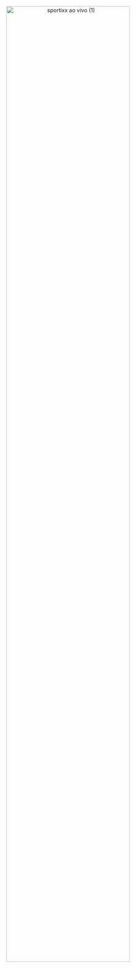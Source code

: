 


<p align="center">
  <img src="https://github.com/user-attachments/assets/de3f9dd8-5c16-4633-8c60-2998c254bea2" alt="sportixx ao vivo (1)" width="80%">
</p>
